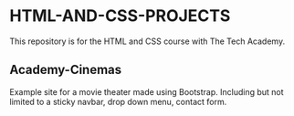 # HTML-AND-CSS-PROJECTS
This repository is for the HTML and CSS course with The Tech Academy.

## Academy-Cinemas
Example site for a movie theater made using Bootstrap. Including but not limited to a sticky navbar, drop down menu, contact form.

## 